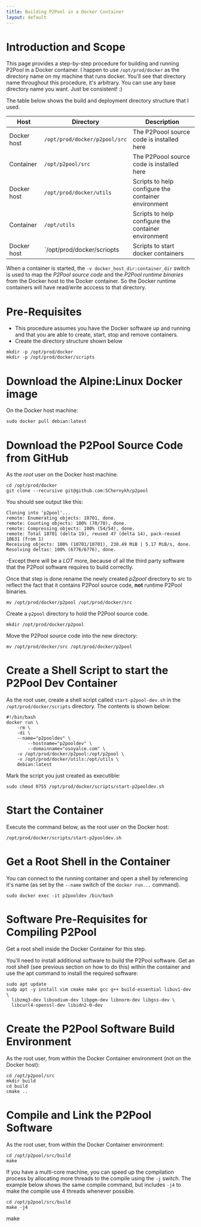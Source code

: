 ```yaml
---
title: Building P2Pool in a Docker Container
layout: default
---
```


# Introduction and Scope

This page provides a step-by-step procedure for building and running P2Pool in a Docker container. I happen to use `/opt/prod/docker` as the directory name on my machine that runs docker. You'll see that directory name throughout this procedure, it's arbitrary. You can use any base directory name you want. Just be consistent! :)

The table below shows the build and deployment directory structure that I used.

| Host        | Directory                   | Description
|-------------|-----------------------------|-------------------
| Docker host |`/opt/prod/docker/p2pool/src`| The P2Poool source code is installed here
| Container   |`/opt/p2pool/src`            | The P2Poool source code is installed here
| Docker host |`/opt/prod/docker/utils`     | Scripts to help configure the container environment
| Container   |`/opt/utils`                 | Scripts to help configure the container environment
| Docker host |`/opt/prod/docker/scriopts   | Scripts to start docker containers

When a container is started, the `-v docker_host_dir:container_dir` switch is used to map the *P2Pool source code* and the *P2Pool runtime binaries* from the Docker host to the Docker container. So the Docker runtime containers will have read/write acccess to that directory.

# Pre-Requisites

* This procedure assumes you have the Docker software up and running and that you are able to create, start, stop and remove containers.
* Create the directory structure shown below
```
mkdir -p /opt/prod/docker
mkdir -p /opt/prod/docker/scripts
```

# Download the Alpine:Linux Docker image
On the Docker host machine:
```
sudo docker pull debian:latest
```

# Download the P2Pool Source Code from GitHub
As the *root* user on the Docker host machine.
```
cd /opt/prod/docker
git clone --recursive git@github.com:SChernykh/p2pool
```
You should see output like this:
```
Cloning into 'p2pool'...
remote: Enumerating objects: 10701, done.
remote: Counting objects: 100% (70/70), done.
remote: Compressing objects: 100% (54/54), done.
remote: Total 10701 (delta 19), reused 47 (delta 14), pack-reused 10631 (from 1)
Receiving objects: 100% (10701/10701), 230.49 MiB | 5.17 MiB/s, done.
Resolving deltas: 100% (6776/6776), done.
```
-Except there will be a *LOT* more, because of all the third party software that the P2Pool software requires to build correctly. 

Once that step is done rename the newly created *p2pool* directory to *src* to reflect the fact that it contains P2Pool source code, **not** runtime P2Pool binaries.
```
mv /opt/prod/docker/p2pool /opt/prod/docker/src
```
Create a `p2pool` directory to hold the P2Pool source code.
```
mkdir /opt/prod/docker/p2pool
```
Move the P2Pool source code into the new directory:
```
mv /opt/prod/docker/src /opt/prod/docker/p2pool
```
# Create a Shell Script to start the P2Pool Dev Container
As the root user, create a shell script called `start-p2pool-dev.sh` in the `/opt/prod/docker/scripts` directory. The contents is shown below:
```
#!/bin/bash
docker run \
	-rm \
	-di \
	--name="p2pooldev" \
        --hostname="p2pooldev" \
        --domainname="osoyalce.com" \
	-v /opt/prod/docker/p2pool:/opt/p2pool \
	-v /opt/prod/docker/utils:/opt/utils \
	debian:latest
```
Mark the script you just created as executible:
```
sudo chmod 0755 /opt/prod/docker/scripts/start-p2pooldev.sh
```
# Start the Container
Execute the command below, as the root user on the Docker host:
```
/opt/prod/docker/scripts/start-p2pooldev.sh
```

# Get a Root Shell in the Container
You can connect to the running container and open a shell by referencing it's name (as set by the `--name` switch of the `docker run...` command).
```
sudo docker exec -it p2pooldev /bin/bash
```
# Software Pre-Requisites for Compiling P2Pool
Get a root shell inside the Docker Container for this step.

You'll need to install additional software to build the P2Pool software. Get an root shell (see previous section on how to do this) within the container and use the apt command to install the required software:
```
sudo apt update
sudp apt -y install vim cmake make gcc g++ build-essential libuv1-dev \
  libzmq3-dev libsodium-dev libpgm-dev libnorm-dev libgss-dev \
  libcurl4-openssl-dev libidn2-0-dev
```
# Create the P2Pool Software Build Environment
As the root user, from within the Docker Container environment (not on the Docker host):
```
cd /opt/p2pool/src
mkdir build
cd build
cmake ..
```
# Compile and Link the P2Pool Software
As the root user, from within the Docker Container environment:
```
cd /opt/p2pool/src/build
make
```
If you have a multi-core machine, you can speed up the compilation process by allocating more threads to the compile using the `-j` switch. The example below shows the same compile command, but includes `-j4` to make the compile use 4 threads whenever possible.
```
cd /opt/p2pool/src/build
make -j4
```
make
```